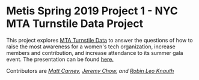 # Metis Spring 2019 Project 1 - NYC MTA Turnstile Data Project
This project explores [MTA Turnstile Data](http://web.mta.info/developers/turnstile.html) to answer the questions of how to raise the most awareness for a women's tech organization, increase members and contribution, and increase attendance to its summer gala event. The presentation can be found [here.](metis_project_1_mta_optimization_project.pdf)

Contributors are *[Matt Carney](https://www.linkedin.com/in/matt-carney-pe-7766022a/), [Jeremy Chow](https://www.linkedin.com/in/jeremy-chow/), and [Robin Leo Knauth](https://www.linkedin.com/in/robinleoknauth/)*